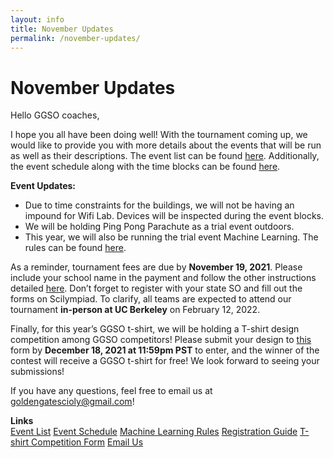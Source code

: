 ```yaml
---
layout: info
title: November Updates
permalink: /november-updates/
---
```


# November Updates

Hello GGSO coaches,

I hope you all have been doing well! With the tournament coming up, we would like to provide you with more details about the events that will be run as well as their descriptions. The event list can be found <a target="_blank" href="https://docs.google.com/document/d/1_xXjEtrDY8xdjcwQdFk3fikL239wQ5D1MAzGZ-X34to/edit?usp=sharing">here</a>. Additionally, the event schedule along with the time blocks can be found <a target="_blank" href="https://docs.google.com/spreadsheets/d/1tMKRDN0k8Tpf7kfq9fsDuSrwhSToJnWKrGSfbmWRB-c/edit?usp=sharing">here</a>. 

<b>Event Updates:</b>
- Due to time constraints for the buildings, we will not be having an impound for Wifi Lab. Devices will be inspected during the event blocks. 
- We will be holding Ping Pong Parachute as a trial event outdoors. 
- This year, we will also be running the trial event Machine Learning. The rules can be found <a target="_blank" href="https://www.soinc.org/sites/default/files/uploaded_files/Machine%20LearningC.PDF">here</a>. 

As a reminder, tournament fees are due by <b>November 19, 2021</b>. Please include your school name in the payment and follow the other instructions detailed <a target="_blank" href="https://docs.google.com/document/d/1Vun-pTePFyUxUCKyUN0xzP0jaIPDmauw9mMw1If_cxE/edit?usp=sharing">here</a>. Don’t forget to register with your state SO and fill out the forms on Scilympiad. To clarify, all teams are expected to attend our tournament <b>in-person at UC Berkeley</b> on February 12, 2022. 

Finally, for this year’s GGSO t-shirt, we will be holding a T-shirt design competition among GGSO competitors! Please submit your design to <a target="_blank" href="https://forms.gle/UyiBYbmBszvazCNr9">this</a> form by <b>December 18, 2021 at 11:59pm PST</b> to enter, and the winner of the contest will receive a GGSO t-shirt for free! We look forward to seeing your submissions!

If you have any questions, feel free to email us at goldengatescioly@gmail.com!

**Links**
<br/>
<a class="btn btn-md btn-mid" target="_blank" href="https://docs.google.com/document/d/1_xXjEtrDY8xdjcwQdFk3fikL239wQ5D1MAzGZ-X34to/edit?usp=sharing">Event List</a>
<a class="btn btn-md btn-mid" target="_blank" href="https://docs.google.com/spreadsheets/d/1tMKRDN0k8Tpf7kfq9fsDuSrwhSToJnWKrGSfbmWRB-c/edit?usp=sharing">Event Schedule</a>
<a class="btn btn-md btn-mid" target="_blank" href="https://www.soinc.org/sites/default/files/uploaded_files/Machine%20LearningC.PDF">Machine Learning Rules</a>
<a class="btn btn-md btn-mid" target="_blank" href="https://docs.google.com/document/d/1Vun-pTePFyUxUCKyUN0xzP0jaIPDmauw9mMw1If_cxE/edit?usp=sharing">Registration Guide</a>
<a class="btn btn-md btn-mid" target="_blank" href="https://forms.gle/UyiBYbmBszvazCNr9">T-shirt Competition Form</a>
<a class="btn btn-md btn-mid" target="_blank" href="mailto:goldengatescioly@gmail.com">Email Us</a>
